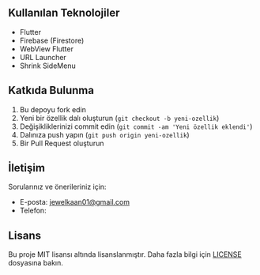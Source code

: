 
## Kullanılan Teknolojiler

- Flutter
- Firebase (Firestore)
- WebView Flutter
- URL Launcher
- Shrink SideMenu

## Katkıda Bulunma

1. Bu depoyu fork edin
2. Yeni bir özellik dalı oluşturun (`git checkout -b yeni-ozellik`)
3. Değişikliklerinizi commit edin (`git commit -am 'Yeni özellik eklendi'`)
4. Dalınıza push yapın (`git push origin yeni-ozellik`)
5. Bir Pull Request oluşturun

## İletişim

Sorularınız ve önerileriniz için:
- E-posta: jewelkaan01@gmail.com
- Telefon: 

## Lisans

Bu proje MIT lisansı altında lisanslanmıştır. Daha fazla bilgi için [LICENSE](LICENSE) dosyasına bakın.
